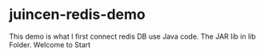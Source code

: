 # juincen-redis-demo
This demo is what I first connect redis DB use Java code.
The JAR lib in lib Folder.
Welcome to Start
